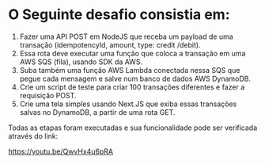 # O Seguinte desafio consistia em:

1. Fazer uma API POST em NodeJS que receba um payload de uma transação (idempotencyId, amount, type: credit /debit).
2. Essa rota deve executar uma função que coloca a transação em uma AWS SQS (fila), usando SDK da AWS.
3. Suba também uma função AWS Lambda conectada nessa SQS que pegue cada mensagem e salve num banco de dados AWS DynamoDB.
4. Crie um script de teste para criar 100 transações diferentes e fazer a requisição POST.
5. Crie uma tela simples usando Next.JS que exiba essas transações salvas no DynamoDB, a partir de uma rota GET.

Todas as etapas foram executadas e sua funcionalidade pode ser verificada através do link:

https://youtu.be/QwvHx4u6pRA
